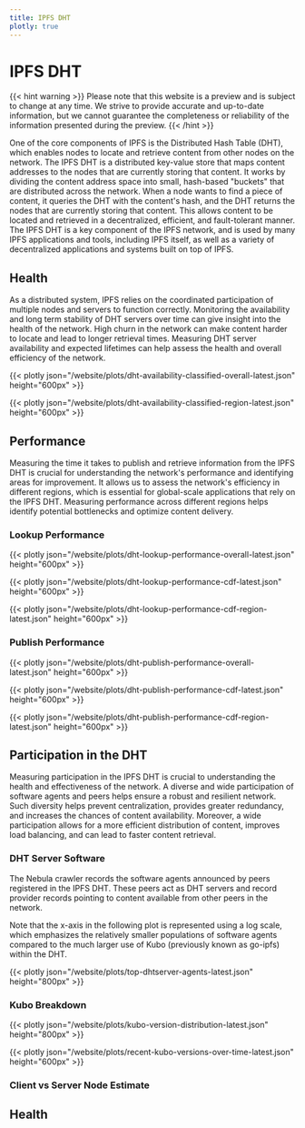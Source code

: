 ```yaml
---
title: IPFS DHT
plotly: true
---
```


# IPFS DHT

{{< hint warning >}}
Please note that this website is a preview and is subject to change at any time. 
We strive to provide accurate and up-to-date information, but we cannot guarantee 
the completeness or reliability of the information presented during the preview. 
{{< /hint >}}

One of the core components of IPFS is the Distributed Hash Table (DHT), which enables nodes to locate and retrieve content from other nodes on the network. The IPFS DHT is a distributed key-value store that maps content addresses to the nodes that are currently storing that content. It works by dividing the content address space into small, hash-based "buckets" that are distributed across the network. When a node wants to find a piece of content, it queries the DHT with the content's hash, and the DHT returns the nodes that are currently storing that content. This allows content to be located and retrieved in a decentralized, efficient, and fault-tolerant manner. The IPFS DHT is a key component of the IPFS network, and is used by many IPFS applications and tools, including IPFS itself, as well as a variety of decentralized applications and systems built on top of IPFS.

## Health

As a distributed system, IPFS relies on the coordinated participation of multiple nodes and servers to function correctly. Monitoring the
availability and long term stability of DHT servers over time can give insight into the health of the network. High churn in the network
can make content harder to locate and lead to longer retrieval times. Measuring DHT server availability and expected lifetimes can help 
assess the health and overall efficiency of the network.


{{< plotly json="/website/plots/dht-availability-classified-overall-latest.json" height="600px" >}}

{{< plotly json="/website/plots/dht-availability-classified-region-latest.json" height="600px" >}}


## Performance

Measuring the time it takes to publish and retrieve information from the IPFS DHT is crucial for understanding the network's performance and identifying areas for improvement. It allows us to assess the network's efficiency in different regions, which is essential for global-scale applications that rely on the IPFS DHT. Measuring performance across different regions helps identify potential bottlenecks and optimize content delivery. 

### Lookup Performance

{{< plotly json="/website/plots/dht-lookup-performance-overall-latest.json" height="600px" >}}

{{< plotly json="/website/plots/dht-lookup-performance-cdf-latest.json" height="600px" >}}

{{< plotly json="/website/plots/dht-lookup-performance-cdf-region-latest.json" height="600px" >}}

### Publish Performance

{{< plotly json="/website/plots/dht-publish-performance-overall-latest.json" height="600px" >}}

{{< plotly json="/website/plots/dht-publish-performance-cdf-latest.json" height="600px" >}}

{{< plotly json="/website/plots/dht-publish-performance-cdf-region-latest.json" height="600px" >}}

## Participation in the DHT

Measuring participation in the IPFS DHT is crucial to understanding the health and effectiveness of the network. A diverse and wide participation of software agents and peers helps ensure a robust and resilient network. Such diversity helps prevent centralization, provides greater redundancy, and increases the chances of content availability. Moreover, a wide participation allows for a more efficient distribution of content, improves load balancing, and can lead to faster content retrieval. 

### DHT Server Software

The Nebula crawler records the software agents announced by peers registered in the IPFS DHT. 
These peers act as DHT servers and record provider records pointing to content available from other peers in the
network.

Note that the x-axis in the following plot is represented using a log scale, which emphasizes the relatively smaller 
populations of software agents compared to the much larger use of Kubo (previously known as go-ipfs) within the DHT. 

{{< plotly json="/website/plots/top-dhtserver-agents-latest.json" height="800px" >}}


### Kubo Breakdown

{{< plotly json="/website/plots/kubo-version-distribution-latest.json" height="800px" >}}

{{< plotly json="/website/plots/recent-kubo-versions-over-time-latest.json" height="600px" >}}



### Client vs Server Node Estimate



## Health
